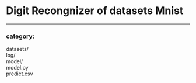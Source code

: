 # Digit Recongnizer of datasets Mnist
---  
### category:
datasets/  
log/  
model/  
model.py  
predict.csv  

